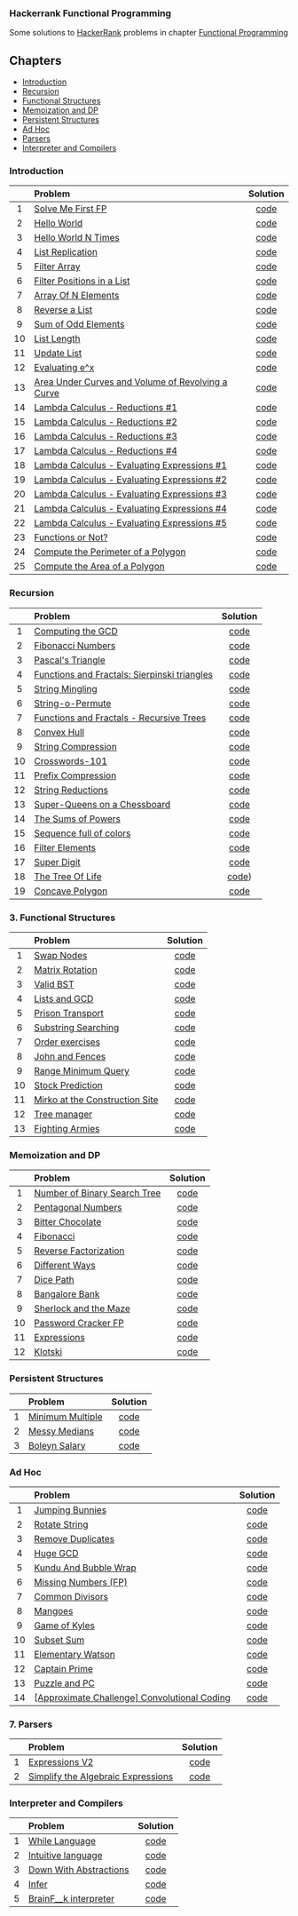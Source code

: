 ### Hackerrank Functional Programming

Some solutions to [HackerRank](https://www.hackerrank.com) problems in chapter [Functional Programming](https://www.hackerrank.com/domains/fp)

## Chapters

- [Introduction](#Introduction)
- [Recursion](#Recursion)
- [Functional Structures](#Functional-Structures)
- [Memoization and DP](#Memoization-and-DP)
- [Persistent Structures](#Persistent-Structures)
- [Ad Hoc](#Ad-Hoc)
- [Parsers](#Parsers)
- [Interpreter and Compilers](#Interpreter-and-Compilers)

### Introduction

|    | Problem                                                                                                                                             |                   Solution                   |
|:--:|:----------------------------------------------------------------------------------------------------------------------------------------------------|:--------------------------------------------:|
| 1  | [Solve Me First FP](https://www.hackerrank.com/challenges/fp-solve-me-first/problem)                                                                |     [code](a1intro/P1SolveMeFirst.scala)     |
| 2  | [Hello World](https://www.hackerrank.com/challenges/fp-hello-world/problem)                                                                         |      [code](a1intro/P2HelloWorld.scala)      |
| 3  | [Hello World N Times](https://www.hackerrank.com/challenges/fp-hello-world-n-times/problem)                                                         |   [code](a1intro/P3HelloWorldNTimes.scala)   |
| 4  | [List Replication](https://www.hackerrank.com/challenges/fp-list-replication/problem)                                                               |   [code](a1intro/P4ListReplication.scala)    |
| 5  | [Filter Array](https://www.hackerrank.com/challenges/fp-filter-array/problem)                                                                       | [code](a1intro/P5FilterArrayLessThanN.scala) |
| 6  | [Filter Positions in a List](https://www.hackerrank.com/challenges/fp-filter-positions-in-a-list/problem)                                           |     [code](a1intro/P6FilterOutOdd.scala)     |
| 7  | [Array Of N Elements](https://www.hackerrank.com/challenges/fp-array-of-n-elements/problem)                                                         |      [code](a1intro/P7GenListOfN.scala)      |
| 8  | [Reverse a List](https://www.hackerrank.com/challenges/fp-reverse-a-list/problem)                                                                   |     [code](a1intro/P8ReverseList.scala)      |
| 9  | [Sum of Odd Elements](https://www.hackerrank.com/challenges/fp-sum-of-odd-elements/problem)                                                         |       [code](a1intro/P9SumOfOdd.scala)       |
| 10 | [List Length](https://www.hackerrank.com/challenges/fp-list-length/problem)                                                                         |       [code](a1intro/P10Length.scala)        |
| 11 | [Update List](https://www.hackerrank.com/challenges/fp-update-list/problem)                                                                         |     [code](a1intro/P11UpdateList.scala)      |
| 12 | [Evaluating e^x](https://www.hackerrank.com/challenges/eval-ex/problem)                                                                             |       [code](a1intro/P12EvalEx.scala)        |
| 13 | [Area Under Curves and Volume of Revolving a Curve](https://www.hackerrank.com/challenges/area-under-curves-and-volume-of-revolving-a-curv/problem) |   [code](a1intro/P13AreaUnderCurves.scala)   |
| 14 | [Lambda Calculus - Reductions #1](https://www.hackerrank.com/challenges/lambda-calculus-reductions-1/problem)                                       |     [code](a1intro/P14Reduction1.scala)      |
| 15 | [Lambda Calculus - Reductions #2](https://www.hackerrank.com/challenges/lambda-calculus-reductions-2/problem)                                       |     [code](a1intro/P15Reduction2.scala)      |
| 16 | [Lambda Calculus - Reductions #3](https://www.hackerrank.com/challenges/lambda-calculus-reductions-3/problem)                                       |     [code](a1intro/P16Reduction3.scala)      |
| 17 | [Lambda Calculus - Reductions #4](https://www.hackerrank.com/challenges/lambda-calculus-reductions-4/problem)                                       |     [code](a1intro/P17Reduction4.scala)      |
| 18 | [Lambda Calculus - Evaluating Expressions #1](https://www.hackerrank.com/challenges/lambda-calculus-getting-started/problem)                        |       [code](a1intro/P18EvalEx1.scala)       |
| 19 | [Lambda Calculus - Evaluating Expressions #2](https://www.hackerrank.com/challenges/lambda-calculus-understanding-the-syntax/problem)               |       [code](a1intro/P19EvalEx2.scala)       |
| 20 | [Lambda Calculus - Evaluating Expressions #3](https://www.hackerrank.com/challenges/lambda-calculus-evaluate-the-expression/problem)                |       [code](a1intro/P20EvalEx3.scala)       |
| 21 | [Lambda Calculus - Evaluating Expressions #4](https://www.hackerrank.com/challenges/lambda-calculus-evaluate-the-expression-1/problem)              |       [code](a1intro/P21EvalEx4.scala)       |
| 22 | [Lambda Calculus - Evaluating Expressions #5](https://www.hackerrank.com/challenges/lambda-calculus-evaluate-the-expression-2/problem)              |       [code](a1intro/P22EvalEx5.scala)       |
| 23 | [Functions or Not?](https://www.hackerrank.com/challenges/functions-or-not/problem)                                                                 |   [code](a1intro/P23FunctionsOrNot.scala)    |
| 24 | [Compute the Perimeter of a Polygon](https://www.hackerrank.com/challenges/lambda-march-compute-the-perimeter-of-a-polygon/problem)                 |  [code](a1intro/P24PolygonPerimeter.scala)   |
| 25 | [Compute the Area of a Polygon](https://www.hackerrank.com/challenges/lambda-march-compute-the-area-of-a-polygon/problem)                           |     [code](a1intro/P25PolygonArea.scala)     |

### Recursion

|    | Problem                                                                                                                                   |                   Solution                    |
|:--:|:------------------------------------------------------------------------------------------------------------------------------------------|:---------------------------------------------:|
| 1  | [Computing the GCD](https://www.hackerrank.com/challenges/functional-programming-warmups-in-recursion---gcd/problem)                      |        [code](a2recursion/P1GCD.scala)        |
| 2  | [Fibonacci Numbers](https://www.hackerrank.com/challenges/functional-programming-warmups-in-recursion---fibonacci-numbers/problem)        |     [code](a2recursion/P2Fibonacci.scala)     |
| 3  | [Pascal's Triangle](https://www.hackerrank.com/challenges/pascals-triangle/problem)                                                       |  [code](a2recursion/P3PascalTriangle.scala)   |
| 4  | [Functions and Fractals: Sierpinski triangles](https://www.hackerrank.com/challenges/functions-and-fractals-sierpinski-triangles/problem) |    [code](a2recursion/P4Sierpinski.scala)     |
| 5  | [String Mingling](https://www.hackerrank.com/challenges/string-mingling/problem)                                                          |  [code](a2recursion/P5StringMingling.scala)   |
| 6  | [String-o-Permute](https://www.hackerrank.com/challenges/string-o-permute/problem)                                                        |  [code](a2recursion/P6StringOPermute.scala)   |
| 7  | [Functions and Fractals - Recursive Trees](https://www.hackerrank.com/challenges/fractal-trees/problem)                                   |   [code](a2recursion/P7FractalTrees.scala)    |
| 8  | [Convex Hull](https://www.hackerrank.com/challenges/convex-hull-fp/problem)                                                               |    [code](a2recursion/P8ConvexHull.scala)     |
| 9  | [String Compression](https://www.hackerrank.com/challenges/string-compression/problem)                                                    |    [code](a2recursion/P9Compression.scala)    |
| 10 | [Crosswords-101](https://www.hackerrank.com/challenges/crosswords-101/problem)                                                            |    [code](a2recursion/P10Crosswords.scala)    |
| 11 | [Prefix Compression](https://www.hackerrank.com/challenges/prefix-compression/problem)                                                    |      [code](a2recursion/P11Prefix.scala)      |
| 12 | [String Reductions](https://www.hackerrank.com/challenges/string-reductions/problem)                                                      | [code](a2recursion/P12StringReduction.scala)  |
| 13 | [Super-Queens on a Chessboard](https://www.hackerrank.com/challenges/super-queens-on-a-chessboard/problem)                                |   [code](a2recursion/P13SuperQueens.scala)    |
| 14 | [The Sums of Powers](https://www.hackerrank.com/challenges/functional-programming-the-sums-of-powers/problem)                             |   [code](a2recursion/P14SumOfPowers.scala)    |
| 15 | [Sequence full of colors](https://www.hackerrank.com/challenges/sequence-full-of-colors/problem)                                          | [code](a2recursion/P15SequenceOfColors.scala) |
| 16 | [Filter Elements](https://www.hackerrank.com/challenges/filter-elements/problem)                                                          |  [code](a2recursion/P16FilterElements.scala)  |
| 17 | [Super Digit](https://www.hackerrank.com/challenges/super-digit/problem)                                                                  |    [code](a2recursion/P17SuperDigit.scala)    |
| 18 | [The Tree Of Life](https://www.hackerrank.com/challenges/the-tree-of-life/problem)                                                        |   [code](a2recursion/P18TreeOfLife.scala))    |
| 19 | [Concave Polygon](https://www.hackerrank.com/challenges/lambda-march-concave-polygon/problem)                                             | [code](a2recursion/P19IsConcavePolygon.scala) |

### 3. Functional Structures

|    | Problem                                                                                                    |                     Solution                     |
|:--:|:-----------------------------------------------------------------------------------------------------------|:------------------------------------------------:|
| 1  | [Swap Nodes](https://www.hackerrank.com/challenges/swap-nodes/problem)                                     |      [code](a3structures/P1SwapNodes.scala)      |
| 2  | [Matrix Rotation](https://www.hackerrank.com/challenges/matrix-rotation/problem)                           |   [code](a3structures/P2MatrixRotation.scala)    |
| 3  | [Valid BST](https://www.hackerrank.com/challenges/valid-bst/problem)                                       |    [code](a3structures/P3IsPreorderBST.scala)    |
| 4  | [Lists and GCD](https://www.hackerrank.com/challenges/lists-and-gcd/problem)                               |     [code](a3structures/P4ListsAndGCD.scala)     |
| 5  | [Prison Transport](https://www.hackerrank.com/challenges/prison-transport/problem)                         |   [code](a3structures/P5PrisonTransport.scala)   |
| 6  | [Substring Searching](https://www.hackerrank.com/challenges/kmp-fp/problem)                                |    [code](a3structures/P6SubstringKMP.scala)     |
| 7  | [Order exercises](https://www.hackerrank.com/challenges/order-exercises/problem)                           |   [code](a3structures/P7OrderExercises.scala)    |
| 8  | [John and Fences](https://www.hackerrank.com/challenges/john-and-fences/problem)                           |    [code](a3structures/P8JohnAndFences.scala)    |
| 9  | [Range Minimum Query](https://www.hackerrank.com/challenges/range-minimum-query/problem)                   |    [code](a3structures/P9RangeMinimum.scala)     |
| 10 | [Stock Prediction](https://www.hackerrank.com/challenges/stocks-prediction/problem)                        |  [code](a3structures/P10StockPrediction.scala)   |
| 11 | [Mirko at the Construction Site](https://www.hackerrank.com/challenges/mirko-at-construction-site/problem) | [code](a3structures/P11ConstructionSiteDP.scala) |
| 12 | [Tree manager](https://www.hackerrank.com/challenges/tree-manager/problem)                                 |    [code](a3structures/P12TreeManager.scala)     |
| 13 | [Fighting Armies](https://www.hackerrank.com/challenges/fighting-armies/problem)                           |   [code](a3structures/P13FightingArmies.scala)   |

### Memoization and DP

|    | Problem                                                                                                    |       Solution       |
|:--:|:-----------------------------------------------------------------------------------------------------------|:--------------------:|
| 1  | [Number of Binary Search Tree](https://www.hackerrank.com/challenges/number-of-binary-search-tree/problem) | [code](a4dp/P.scala) |
| 2  | [Pentagonal Numbers](https://www.hackerrank.com/challenges/pentagonal-numbers/problem)                     | [code](a4dp/P.scala) |
| 3  | [Bitter Chocolate](https://www.hackerrank.com/challenges/bitter-chocolate/problem)                         | [code](a4dp/P.scala) |
| 4  | [Fibonacci](https://www.hackerrank.com/challenges/fibonacci-fp/problem)                                    | [code](a4dp/P.scala) |
| 5  | [Reverse Factorization](https://www.hackerrank.com/challenges/reverse-factorization/problem)               | [code](a4dp/P.scala) |
| 6  | [Different Ways](https://www.hackerrank.com/challenges/different-ways-fp/problem)                          | [code](a4dp/P.scala) |
| 7  | [Dice Path](https://www.hackerrank.com/challenges/dice-path/problem)                                       | [code](a4dp/P.scala) |
| 8  | [Bangalore Bank](https://www.hackerrank.com/challenges/bangalore-bank/problem)                             | [code](a4dp/P.scala) |
| 9  | [Sherlock and the Maze](https://www.hackerrank.com/challenges/sherlock-and-the-maze/problem)               | [code](a4dp/P.scala) |
| 10 | [Password Cracker FP](https://www.hackerrank.com/challenges/password-cracker-fp/problem)                   | [code](a4dp/P.scala) |
| 11 | [Expressions](https://www.hackerrank.com/challenges/expressions/problem)                                   | [code](a4dp/P.scala) |
| 12 | [Klotski](https://www.hackerrank.com/challenges/klotski/problem)                                           | [code](a4dp/P.scala) |

### Persistent Structures

|   | Problem                                                                            |           Solution           |
|:-:|:-----------------------------------------------------------------------------------|:----------------------------:|
| 1 | [Minimum Multiple](https://www.hackerrank.com/challenges/minimum-multiple/problem) | [code](a5persistent/P.scala) |
| 2 | [Messy Medians](https://www.hackerrank.com/challenges/messy-medians/problem)       | [code](a5persistent/P.scala) |
| 3 | [Boleyn Salary](https://www.hackerrank.com/challenges/boleyn-salary/problem)       | [code](a5persistent/P.scala) |

### Ad Hoc

|    | Problem                                                                                                              |        Solution         |
|:--:|:---------------------------------------------------------------------------------------------------------------------|:-----------------------:|
| 1  | [Jumping Bunnies](https://www.hackerrank.com/challenges/jumping-bunnies/problem)                                     | [code](a6adhoc/P.scala) |
| 2  | [Rotate String](https://www.hackerrank.com/challenges/rotate-string/problem)                                         | [code](a6adhoc/P.scala) |
| 3  | [Remove Duplicates](https://www.hackerrank.com/challenges/remove-duplicates/problem)                                 | [code](a6adhoc/P.scala) |
| 4  | [Huge GCD](https://www.hackerrank.com/challenges/huge-gcd-fp/problem)                                                | [code](a6adhoc/P.scala) |
| 5  | [Kundu And Bubble Wrap](https://www.hackerrank.com/challenges/kundu-and-bubble-wrap/problem)                         | [code](a6adhoc/P.scala) |
| 6  | [Missing Numbers (FP)](https://www.hackerrank.com/challenges/missing-numbers-fp/problem)                             | [code](a6adhoc/P.scala) |
| 7  | [Common Divisors](https://www.hackerrank.com/challenges/common-divisors/problem)                                     | [code](a6adhoc/P.scala) |
| 8  | [Mangoes](https://www.hackerrank.com/challenges/mango/problem)                                                       | [code](a6adhoc/P.scala) |
| 9  | [Game of Kyles](https://www.hackerrank.com/challenges/game-of-kyles/problem)                                         | [code](a6adhoc/P.scala) |
| 10 | [Subset Sum](https://www.hackerrank.com/challenges/subset-sum/problem)                                               | [code](a6adhoc/P.scala) |
| 11 | [Elementary Watson](https://www.hackerrank.com/challenges/elementary-watson/problem)                                 | [code](a6adhoc/P.scala) |
| 12 | [Captain Prime](https://www.hackerrank.com/challenges/captain-prime/problem)                                         | [code](a6adhoc/P.scala) |
| 13 | [Puzzle and PC](https://www.hackerrank.com/challenges/puzzle-and-pc/problem)                                         | [code](a6adhoc/P.scala) |
| 14 | [\[Approximate Challenge\] Convolutional Coding](https://www.hackerrank.com/challenges/convolutional-coding/problem) | [code](a6adhoc/P.scala) |

### 7. Parsers

|   | Problem                                                                                                                |          Solution          |
|:-:|:-----------------------------------------------------------------------------------------------------------------------|:--------------------------:|
| 1 | [Expressions V2](https://www.hackerrank.com/challenges/expressions-v2/problem)                                         | [code](a7parsers/P1.scala) |
| 2 | [Simplify the Algebraic Expressions](https://www.hackerrank.com/challenges/simplify-the-algebraic-expressions/problem) | [code](a7parsers/P2.scala) |

### Interpreter and Compilers

|   | Problem                                                                                        |            Solution            |
|:-:|:-----------------------------------------------------------------------------------------------|:------------------------------:|
| 1 | [While Language](https://www.hackerrank.com/challenges/while-language-fp/problem)              | [code](a8interpreters/P.scala) |
| 2 | [Intuitive language](https://www.hackerrank.com/challenges/intuitive-language/problem)         | [code](a8interpreters/P.scala) |
| 3 | [Down With Abstractions](https://www.hackerrank.com/challenges/down-with-abstractions/problem) | [code](a8interpreters/P.scala) |
| 4 | [Infer](https://www.hackerrank.com/challenges/infer/problem)                                   | [code](a8interpreters/P.scala) |
| 5 | [BrainF__k interpreter](https://www.hackerrank.com/challenges/brainf-k-interpreter-fp/problem) | [code](a8interpreters/P.scala) |
